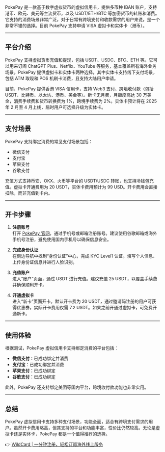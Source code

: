 PokePay 是一款基于数字虚拟货币的虚拟信用卡，提供多币种 IBAN 账户，支持港币、欧元、美元等主流货币，以及 USDT/ETH/BTC 等加密货币的转账和消费。它支持的消费场景非常广泛，对于日常有跨境支付和收款需求的用户来说，是一个非常不错的选择。目前 PokePay 支持申请 VISA 虚拟卡和实体卡（港币）。

---

## 平台介绍

PokePay 支持虚拟货币充值和提现，包括 USDT、USDC、BTC、ETH 等。它可以用来订阅 ChatGPT Plus、Netflix、YouTube 等服务，基本覆盖所有海外业务场景。PokePay 提供虚拟卡和实体卡两种选择，其中实体卡支持线下支付场景，包括 ATM 取现和 POS 机刷卡消费，且支持大陆用户申请。

目前，PokePay 提供香港 VISA 信用卡，支持 Web3 支付、跨境收付款（包括 USDT、比特币、以太坊、港币、美金等）。新卡无月费，月额度高达 30 万美金，消费手续费和货币转换费为 1%，跨境手续费为 2%。实体卡预计将在 2025 年 2 月至 4 月上线，届时用户可选择升级为实体卡。

---

## 支付场景

PokePay 支持绑定消费的常见支付场景包括：

- 微信支付
- 支付宝
- 苹果支付
- 谷歌支付

充值方式支持币安、OKX、火币等平台的 USDT/USDC 转账，也支持冷钱包充值。虚拟卡开通费用为 20 USDT，实体卡费用预计为 99 USD。开卡费用会直接扣除，而非充值到卡内。

---

## 开卡步骤

1. **注册账号**  
   打开 [PokePay 官网](https://bit.ly/bewildcard)，通过手机号或邮箱注册账号。建议使用谷歌邮箱或海外手机号注册，避免使用国内手机号以确保信息安全。

2. **完成身份认证**  
   在侧边导航中找到“身份认证”中心，完成 KYC Level1 认证。填写个人信息、上传身份证信息并进行人脸识别。

3. **充值账户**  
   进入“账户”页面，通过 USDT 进行充值。建议充值 25 USDT，以覆盖手续费并确保顺利开卡。

4. **开通虚拟卡**  
   进入“新卡”页面开卡。默认开卡费为 20 USDT，通过邀请码注册的用户可获得优惠券，实际开卡费用仅需 7.2 USDT。如果之前开通过虚拟卡，可免费开通新卡。

---

## 使用体验

根据测试，PokePay 虚拟信用卡支持绑定消费的平台包括：

- **微信支付**：已成功绑定并消费  
- **支付宝**：已成功绑定并消费  
- **苹果支付**：已成功绑定  
- **谷歌支付**：已成功绑定  

此外，PokePay 还支持绑定美团等国内平台，跨境收付款功能也非常实用。

---

## 总结

PokePay 虚拟信用卡支持多种支付场景，功能全面，适合有跨境支付需求的用户。虽然开卡费用略高，但其支持的平台和功能丰富，性价比仍然较高。无论是虚拟卡还是实体卡，PokePay 都是一个值得推荐的选择。

👉 [WildCard | 一分钟注册，轻松订阅海外线上服务](https://bit.ly/bewildcard)